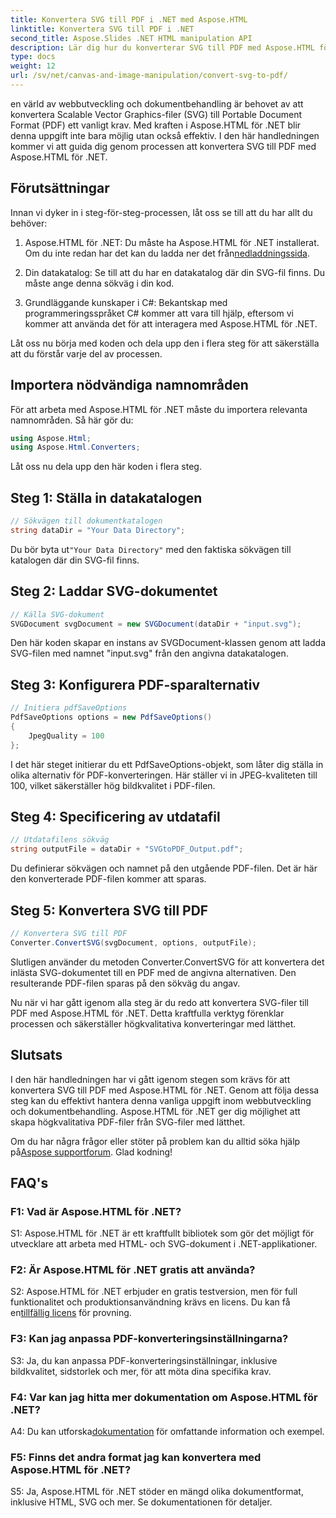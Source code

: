 ```yaml
---
title: Konvertera SVG till PDF i .NET med Aspose.HTML
linktitle: Konvertera SVG till PDF i .NET
second_title: Aspose.Slides .NET HTML manipulation API
description: Lär dig hur du konverterar SVG till PDF med Aspose.HTML för .NET. Högkvalitativ, steg-för-steg handledning för effektiv dokumentbehandling.
type: docs
weight: 12
url: /sv/net/canvas-and-image-manipulation/convert-svg-to-pdf/
---
```


en värld av webbutveckling och dokumentbehandling är behovet av att konvertera Scalable Vector Graphics-filer (SVG) till Portable Document Format (PDF) ett vanligt krav. Med kraften i Aspose.HTML för .NET blir denna uppgift inte bara möjlig utan också effektiv. I den här handledningen kommer vi att guida dig genom processen att konvertera SVG till PDF med Aspose.HTML för .NET. 

## Förutsättningar

Innan vi dyker in i steg-för-steg-processen, låt oss se till att du har allt du behöver:

1.  Aspose.HTML för .NET: Du måste ha Aspose.HTML för .NET installerat. Om du inte redan har det kan du ladda ner det från[nedladdningssida](https://releases.aspose.com/html/net/).

2. Din datakatalog: Se till att du har en datakatalog där din SVG-fil finns. Du måste ange denna sökväg i din kod.

3. Grundläggande kunskaper i C#: Bekantskap med programmeringsspråket C# kommer att vara till hjälp, eftersom vi kommer att använda det för att interagera med Aspose.HTML för .NET.

Låt oss nu börja med koden och dela upp den i flera steg för att säkerställa att du förstår varje del av processen.

## Importera nödvändiga namnområden

För att arbeta med Aspose.HTML för .NET måste du importera relevanta namnområden. Så här gör du:

```csharp
using Aspose.Html;
using Aspose.Html.Converters;
```

Låt oss nu dela upp den här koden i flera steg.

## Steg 1: Ställa in datakatalogen
```csharp
// Sökvägen till dokumentkatalogen
string dataDir = "Your Data Directory";
```
 Du bör byta ut`"Your Data Directory"` med den faktiska sökvägen till katalogen där din SVG-fil finns.

## Steg 2: Laddar SVG-dokumentet
```csharp
// Källa SVG-dokument
SVGDocument svgDocument = new SVGDocument(dataDir + "input.svg");
```
Den här koden skapar en instans av SVGDocument-klassen genom att ladda SVG-filen med namnet "input.svg" från den angivna datakatalogen.

## Steg 3: Konfigurera PDF-sparalternativ
```csharp
// Initiera pdfSaveOptions
PdfSaveOptions options = new PdfSaveOptions()
{
	JpegQuality = 100
};
```
I det här steget initierar du ett PdfSaveOptions-objekt, som låter dig ställa in olika alternativ för PDF-konverteringen. Här ställer vi in JPEG-kvaliteten till 100, vilket säkerställer hög bildkvalitet i PDF-filen.

## Steg 4: Specificering av utdatafil
```csharp
// Utdatafilens sökväg
string outputFile = dataDir + "SVGtoPDF_Output.pdf";
```
Du definierar sökvägen och namnet på den utgående PDF-filen. Det är här den konverterade PDF-filen kommer att sparas.

## Steg 5: Konvertera SVG till PDF
```csharp
// Konvertera SVG till PDF
Converter.ConvertSVG(svgDocument, options, outputFile);
```
Slutligen använder du metoden Converter.ConvertSVG för att konvertera det inlästa SVG-dokumentet till en PDF med de angivna alternativen. Den resulterande PDF-filen sparas på den sökväg du angav.

Nu när vi har gått igenom alla steg är du redo att konvertera SVG-filer till PDF med Aspose.HTML för .NET. Detta kraftfulla verktyg förenklar processen och säkerställer högkvalitativa konverteringar med lätthet.

## Slutsats

I den här handledningen har vi gått igenom stegen som krävs för att konvertera SVG till PDF med Aspose.HTML för .NET. Genom att följa dessa steg kan du effektivt hantera denna vanliga uppgift inom webbutveckling och dokumentbehandling. Aspose.HTML för .NET ger dig möjlighet att skapa högkvalitativa PDF-filer från SVG-filer med lätthet.

 Om du har några frågor eller stöter på problem kan du alltid söka hjälp på[Aspose supportforum](https://forum.aspose.com/). Glad kodning!

## FAQ's

### F1: Vad är Aspose.HTML för .NET?

S1: Aspose.HTML för .NET är ett kraftfullt bibliotek som gör det möjligt för utvecklare att arbeta med HTML- och SVG-dokument i .NET-applikationer.

### F2: Är Aspose.HTML för .NET gratis att använda?

 S2: Aspose.HTML för .NET erbjuder en gratis testversion, men för full funktionalitet och produktionsanvändning krävs en licens. Du kan få en[tillfällig licens](https://purchase.aspose.com/temporary-license/) för provning.

### F3: Kan jag anpassa PDF-konverteringsinställningarna?

S3: Ja, du kan anpassa PDF-konverteringsinställningar, inklusive bildkvalitet, sidstorlek och mer, för att möta dina specifika krav.

### F4: Var kan jag hitta mer dokumentation om Aspose.HTML för .NET?

 A4: Du kan utforska[dokumentation](https://reference.aspose.com/html/net/) för omfattande information och exempel.

### F5: Finns det andra format jag kan konvertera med Aspose.HTML för .NET?

S5: Ja, Aspose.HTML för .NET stöder en mängd olika dokumentformat, inklusive HTML, SVG och mer. Se dokumentationen för detaljer.